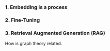 ### 1. Embedding is a process 

### 2. Fine-Tuning

### 3. Retrieval Augmented Generation (RAG)

How is graph theory related.





